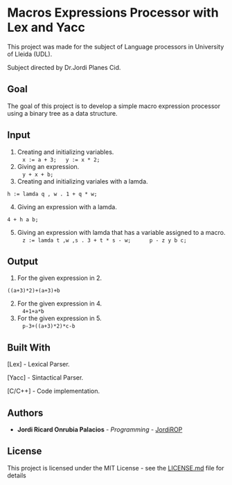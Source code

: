 # Macros Expressions Processor with Lex and Yacc
This project was made for the subject of Language processors in University of Lleida (UDL).

Subject directed by Dr.Jordi Planes Cid.

## Goal
The goal of this project is to develop a simple macro expression processor using a binary tree as a data structure.

## Input
1. Creating and initializing variables.  
  ```
  x := a + 3;  
  y := x * 2;
  ```
2. Giving an expression.  
  ```
   y + x + b;
  ```
3. Creating and initializing variales with a lamda.  
  ```
  h := lamda q , w . 1 + q * w;
  ```
4. Giving an expression with a lamda.  
  ```
  4 + h a b;
  ```
5. Giving an expression with lamda that has a variable assigned to a macro.  
  ```
  z := lamda t ,w ,s . 3 + t * s - w;  
  
  p - z y b c;
  ```
## Output
1. For the given expression in 2.
  ```
  ((a+3)*2)+(a+3)+b
  ```
2. For the given expression in 4.  
  ```
  4+1+a*b
  ```
3. For the given expression in 5.  
  ```
  p-3+((a+3)*2)*c-b
  ```
  
## Built With
[Lex] - Lexical Parser.

[Yacc] - Sintactical Parser.

[C/C++] - Code implementation.

## Authors
* **Jordi Ricard Onrubia Palacios** - *Programming* - [JordiROP](https://github.com/JordiROP)

## License

This project is licensed under the MIT License - see the [LICENSE.md](https://github.com/JordiROP/MacrosExpressionsProcessor-Lex-Yacc/blob/master/LICENSE) file for details
